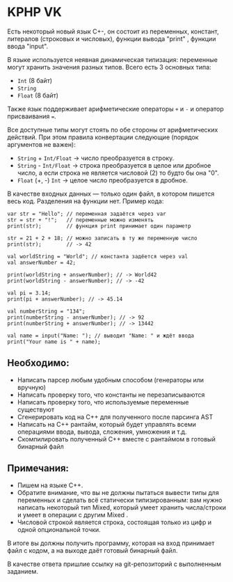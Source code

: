 # KPHP VK

Есть некоторый новый язык С+-, он состоит из переменных, констант, литералов (строковых и числовых), функции вывода "print" , функции ввода "input".

В языке используется неявная динамическая типизация: переменные могут хранить значения разных типов. Всего есть 3 основных типа:
- `Int` (8 байт)
- `String`
- `Float` (8 байт)

Также язык поддерживает арифметические операторы `+` и `-` и оператор присваивания `=`.


Все доступные типы могут стоять по обе стороны от арифметических действий. При этом правила конвертации следующие (порядок аргументов не важен):
- `String` + `Int/Float` → число преобразуется в строку.
- `String` - `Int/Float` → строка преобразуется в целое или дробное число, а если строка не является числовой (2) то будто бы она "0".
- `Float` (+, -) `Int` → целое число преобразуется в дробное.

В качестве входных данных — только один файл, в котором пишется весь код. Разделения на функции нет. Пример кода:
```
var str = "Hello"; // переменная задаётся через var
str = str + "!";   // переменные можно изменять
print(str);        // функция print принимает один параметр
```

```
str = 21 + 2 + 18; // можно записать в ту же переменную число
print(str);        // -> 42
```

```
val worldString = "World"; // константа задёется через val
val answerNumber = 42;
```

```
print(worldString + answerNumber); // -> World42
print(worldString - answerNumber); // -> -42
     
val pi = 3.14;
print(pi + answerNumber); // -> 45.14
```

```
val numberString = "134";
print(numberString - answerNumber); // -> 92
print(numberString + answerNumber); // -> 13442
```

```
val name = input("Name: "); // выводит "Name: " и ждёт ввода
print("Your name is " + name);
```


## Необходимо:
- Написать парсер любым удобным способом (генераторы или вручную)
- Написать проверку того, что константы не перезаписываются
- Написать проверку того, что используемые переменные существуют
- Сгенерировать код на С++ для полученного после парсинга AST
- Написать на С++ рантайм, который будет управлять всеми операциями ввода, вывода, сложения, умножения и т.д.
- Скомпилировать полученный С++ вместе с рантаймом в готовый бинарный файл

## Примечания:
- Пишем на языке C++.
- Обратите внимание, что вы не должны пытаться вывести типы для переменных и сделать всё статически типизированным: вам нужно написать некоторый тип Mixed, который умеет хранить числа/строки и умеет в операции с другим Mixed .
- Числовой строкой является строка, состоящая только из цифр и одной опциональной точки.


В итоге вы должны получить программу, которая на вход принимает файл с кодом, а на выходе даёт готовый бинарный файл.

В качестве ответа пришлие ссылку на git-репозиторий с выполненным заданием.

